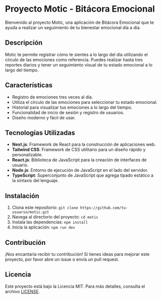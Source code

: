 # Proyecto Motic - Bitácora Emocional

Bienvenido al proyecto Motic, una aplicación de Bitácora Emocional que te ayuda a realizar un seguimiento de tu bienestar emocional día a día.

## Descripción

Motic te permite registrar cómo te sientes a lo largo del día utilizando el círculo de las emociones como referencia. Puedes realizar hasta tres reportes diarios y tener un seguimiento visual de tu estado emocional a lo largo del tiempo.

## Características

- Registro de emociones tres veces al día.
- Utiliza el círculo de las emociones para seleccionar tu estado emocional.
- Historial para visualizar tus emociones a lo largo del tiempo.
- Funcionalidad de inicio de sesión y registro de usuarios.
- Diseño moderno y fácil de usar.

## Tecnologías Utilizadas

- **Next.js**: Framework de React para la construcción de aplicaciones web.
- **Tailwind CSS**: Framework de CSS utilitario para un diseño rápido y personalizable.
- **React.js**: Biblioteca de JavaScript para la creación de interfaces de usuario.
- **Node.js**: Entorno de ejecución de JavaScript en el lado del servidor.
- **TypeScript**: Superconjunto de JavaScript que agrega tipado estático a la sintaxis del lenguaje.

## Instalación

1. Clona este repositorio: `git clone https://github.com/tu-usuario/motic.git`
2. Navega al directorio del proyecto: `cd motic`
3. Instala las dependencias: `npm install`
4. Inicia la aplicación: `npm run dev`

## Contribución

¡Nos encantaría recibir tu contribución! Si tienes ideas para mejorar este proyecto, por favor abre un issue o envía un pull request.

## Licencia

Este proyecto está bajo la Licencia MIT. Para más detalles, consulta el archivo [LICENSE](LICENSE).
